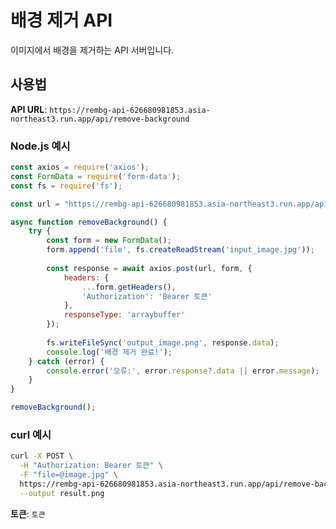 # 배경 제거 API

이미지에서 배경을 제거하는 API 서버입니다.

## 사용법

**API URL**: `https://rembg-api-626680981853.asia-northeast3.run.app/api/remove-background`

### Node.js 예시
```javascript
const axios = require('axios');
const FormData = require('form-data');
const fs = require('fs');

const url = "https://rembg-api-626680981853.asia-northeast3.run.app/api/remove-background";

async function removeBackground() {
    try {
        const form = new FormData();
        form.append('file', fs.createReadStream('input_image.jpg'));
        
        const response = await axios.post(url, form, {
            headers: {
                ...form.getHeaders(),
                'Authorization': 'Bearer 토큰'
            },
            responseType: 'arraybuffer'
        });
        
        fs.writeFileSync('output_image.png', response.data);
        console.log('배경 제거 완료!');
    } catch (error) {
        console.error('오류:', error.response?.data || error.message);
    }
}

removeBackground();
```

### curl 예시
```bash
curl -X POST \
  -H "Authorization: Bearer 토큰" \
  -F "file=@image.jpg" \
  https://rembg-api-626680981853.asia-northeast3.run.app/api/remove-background \
  --output result.png
```

**토큰**: `토큰`
